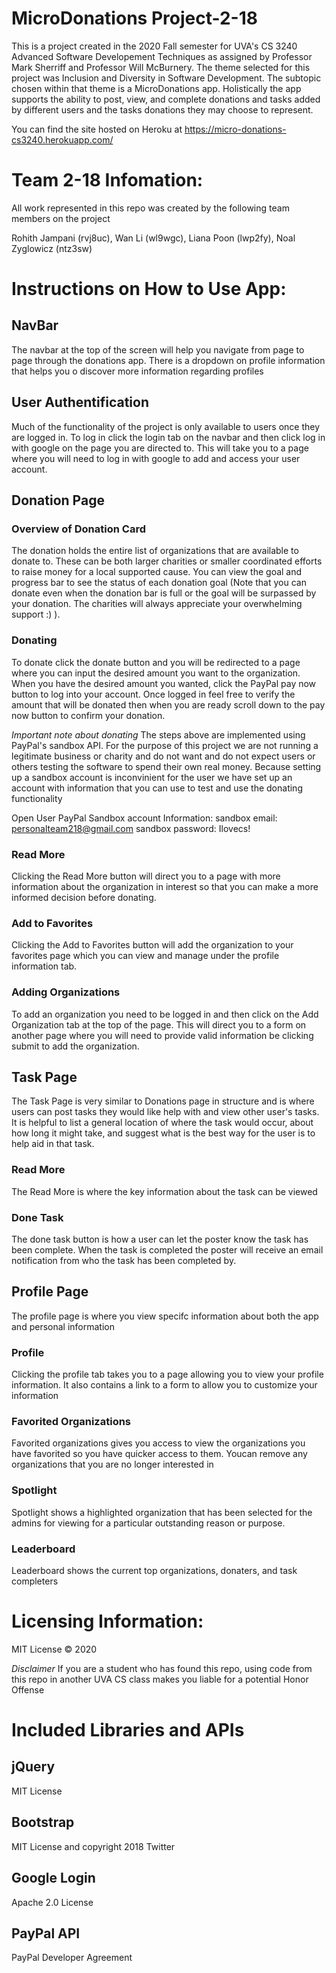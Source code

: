 # MicroDonations Project-2-18
This is a project created in the 2020 Fall semester for UVA's CS 3240 Advanced Software Developement Techniques as assigned by Professor Mark Sherriff and Professor Will McBurnery. The theme selected for this project was Inclusion and Diversity in Software Development. The subtopic chosen within that theme is a MicroDonations app. Holistically the app supports the ability to post, view, and complete donations and tasks added by different users and the tasks donations they may choose to represent. 

You can find the site hosted on Heroku at https://micro-donations-cs3240.herokuapp.com/

# Team 2-18 Infomation: 
All work represented in this repo was created by the following team members on the project

Rohith Jampani (rvj8uc),
Wan Li (wl9wgc),
Liana Poon (lwp2fy),
Noal Zyglowicz (ntz3sw)

# Instructions on How to Use App:
## NavBar
The navbar at the top of the screen will help you navigate from page to page through the donations app. There is a dropdown on profile information that helps you o discover more information regarding profiles

## User Authentification
Much of the functionality of the project is only available to users once they are logged in. To log in click the login tab on the navbar and then click log in with google on the page you are directed to. This will take you to a page where you will need to log in with google to add and access your user account.

## Donation Page
### Overview of Donation Card
The donation holds the entire list of organizations that are available to donate to. These can be both larger charities or smaller coordinated efforts to raise money for a local supported cause. You can view the goal and progress bar to see the status of each donation goal (Note that you can donate even when the donation bar is full or the goal will be surpassed by your donation. The charities will always appreciate your overwhelming support :) ). 
### Donating
To donate click the donate button and you will be redirected to a page where you can input the desired amount you want to the organization. When you have the desired amount you wanted, click the PayPal pay now button to log into your account. Once logged in feel free to verify the amount that will be donated then when you are ready scroll down to the pay now button to confirm your donation.

*Important note about donating*
The steps above are implemented using PayPal's sandbox API. For the purpose of this project we are not running a legitimate business or charity and do not want and do not expect users or others testing the software to spend their own real money. Because setting up a sandbox account is inconvinient for the user we have set up an account with information that you can use to test and use the donating functionality

Open User PayPal Sandbox account Information:
sandbox email: personalteam218@gmail.com
sandbox password: Ilovecs!

### Read More
Clicking the Read More button will direct you to a page with more information about the organization in interest so that you can make a more informed decision before donating.

### Add to Favorites
Clicking the Add to Favorites button will add the organization to your favorites page which you can view and manage under the profile information tab.

### Adding Organizations
To add an organization you need to be logged in and then click on the Add Organization tab at the top of the page. This will direct you to a form on another page where you will need to provide valid information be clicking submit to add the organization.

## Task Page
The Task Page is very similar to Donations page in structure and is where users can post tasks they would like help with and view other user's tasks. It is helpful to list a general location of where the task would occur, about how long it might take, and suggest what is the best way for the user is to help aid in that task.

### Read More
The Read More is where the key information about the task can be viewed

### Done Task
The done task button is how a user can let the poster know the task has been complete. When the task is completed the poster will receive an email notification from who the task has been completed by.

## Profile Page
The profile page is where you view specifc information about both the app and personal information

### Profile
Clicking the profile tab takes you to a page allowing you to view your profile information. It also contains a link to a form to allow you to customize your information

### Favorited Organizations
Favorited organizations gives you access to view the organizations you have favorited so you have quicker access to them. Youcan remove any organizations that you are no longer interested in

### Spotlight
Spotlight shows a highlighted organization that has been selected for the admins for viewing for a particular outstanding reason or purpose.

### Leaderboard
Leaderboard shows the current top organizations, donaters, and task completers

# Licensing Information:
MIT License
© 2020

*Disclaimer*
If you are a student who has found this repo, using code from this repo in another UVA CS class makes you liable for a potential Honor Offense 

# Included Libraries and APIs
## jQuery
MIT License
## Bootstrap
MIT License and copyright 2018 Twitter
## Google Login 
Apache 2.0 License
## PayPal API
PayPal Developer Agreement
